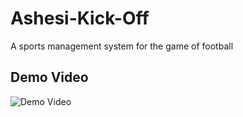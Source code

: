 # Ashesi-Kick-Off
A sports management system for the game of football

## Demo Video

![Demo Video](https://raw.githubusercontent.com/jesimielcodes/Ashesi_Kick-Off/main/demo.gif)



